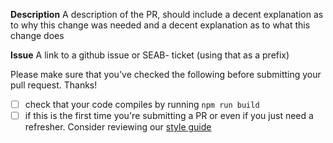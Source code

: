 **Description**
A description of the PR, should include a decent explanation as to why this change was needed and a decent explanation as to what this change does

**Issue**
A link to a github issue or SEAB- ticket (using that as a prefix)

Please make sure that you've checked the following before submitting your pull request. Thanks!

- [ ] check that your code compiles by running `npm run build`
- [ ] if this is the first time you're submitting a PR or even if you just need a refresher. Consider reviewing our [style guide](https://github.com/dockstore/dockstore/wiki/Dockstore-Frontend-Opinionated-Style-Guide#pr-checklist)
